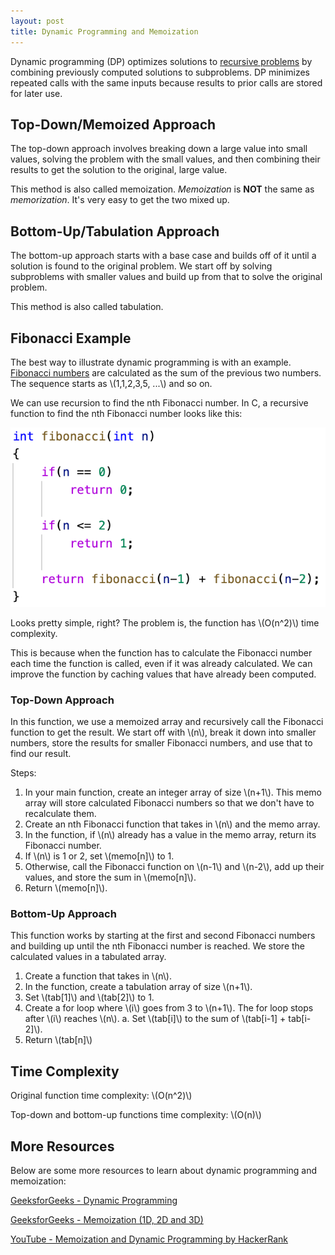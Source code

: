 ```yaml
---
layout: post
title: Dynamic Programming and Memoization
---
```


Dynamic programming (DP) optimizes solutions to [recursive problems](https://ryanbhuynh.github.io/Recursion/) by combining previously computed solutions to subproblems.
DP minimizes repeated calls with the same inputs because results to prior calls are stored for later use.

## Top-Down/Memoized Approach
The top-down approach involves breaking down a large value into small values, solving the problem with the small values, and then combining their results to get the solution to the original, large value.

This method is also called memoization. *Memoization* is **NOT** the same as *memorization*. It's very easy to get the two mixed up.

## Bottom-Up/Tabulation Approach
The bottom-up approach starts with a base case and builds off of it until a solution is found to the original problem.
We start off by solving subproblems with smaller values and build up from that to solve the original problem.

This method is also called tabulation.

## Fibonacci Example
The best way to illustrate dynamic programming is with an example.
[Fibonacci numbers](https://en.wikipedia.org/wiki/Fibonacci_number) are calculated as the sum of the previous two numbers.
The sequence starts as \\(1,1,2,3,5, ...\\) and so on.

We can use recursion to find the nth Fibonacci number. 
In C, a recursive function to find the nth Fibonacci number looks like this:

<img src="/images/DP/FibonacciNaive.png" alt="A recursive formula finding the nth Fibonacci number" width="600"/>

Looks pretty simple, right? 
The problem is, the function has \\(O(n^2)\\) time complexity. 

This is because when the function has to calculate the Fibonacci number each time the function is called, even if it was already calculated. We can improve the function by caching values that have already been computed.

### Top-Down Approach
In this function, we use a memoized array and recursively call the Fibonacci function to get the result. 
We start off with \\(n\\), break it down into smaller numbers, store the results for smaller Fibonacci numbers, and use that to find our result.

Steps:
1. In your main function, create an integer array of size \\(n+1\\). This memo array will store calculated Fibonacci numbers so that we don't have to recalculate them. 
2. Create an nth Fibonacci function that takes in \\(n\\) and the memo array.
3. In the function, if \\(n\\) already has a value in the memo array, return its Fibonacci number.
4. If \\(n\\) is 1 or 2, set \\(memo[n]\\) to 1.
5. Otherwise, call the Fibonacci function on \\(n-1\\) and \\(n-2\\), add up their values, and store the sum in \\(memo[n]\\).
6. Return \\(memo[n]\\).

### Bottom-Up Approach
This function works by starting at the first and second Fibonacci numbers and building up until the nth Fibonacci number is reached.
We store the calculated values in a tabulated array.

1. Create a function that takes in \\(n\\).
2. In the function, create a tabulation array of size \\(n+1\\).
3. Set \\(tab[1]\\) and \\(tab[2]\\) to 1.
4. Create a for loop where \\(i\\) goes from 3 to \\(n+1\\). The for loop stops after \\(i\\) reaches \\(n\\).
    a. Set \\(tab[i]\\) to the sum of \\(tab[i-1] + tab[i-2]\\).
5. Return \\(tab[n]\\)

## Time Complexity
Original function time complexity: \\(O(n^2)\\)

Top-down and bottom-up functions time complexity: \\(O(n)\\)

## More Resources
Below are some more resources to learn about dynamic programming and memoization:

[GeeksforGeeks - Dynamic Programming](https://www.geeksforgeeks.org/dynamic-programming/)

[GeeksforGeeks - Memoization (1D, 2D and 3D)](https://www.geeksforgeeks.org/memoization-1d-2d-and-3d/)

[YouTube - Memoization and Dynamic Programming by HackerRank](https://www.youtube.com/watch?v=P8Xa2BitN3I)